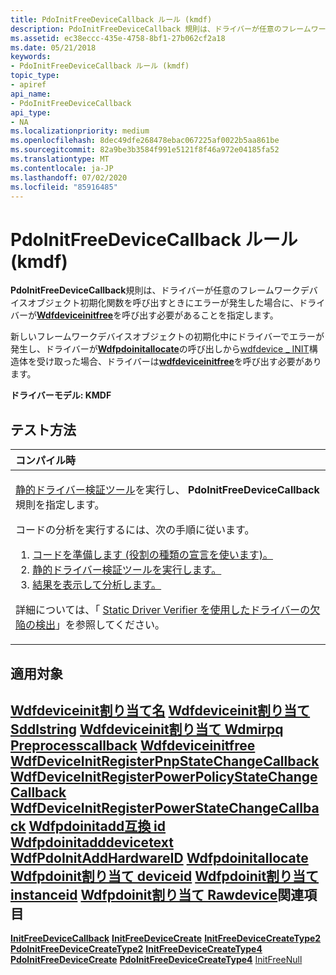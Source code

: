 ```yaml
---
title: PdoInitFreeDeviceCallback ルール (kmdf)
description: PdoInitFreeDeviceCallback 規則は、ドライバーが任意のフレームワークデバイスオブジェクト初期化関数を呼び出すときにエラーが発生した場合に、ドライバーが WdfDeviceInitFree を呼び出す必要があることを指定します。
ms.assetid: ec38eccc-435e-4758-8bf1-27b062cf2a18
ms.date: 05/21/2018
keywords:
- PdoInitFreeDeviceCallback ルール (kmdf)
topic_type:
- apiref
api_name:
- PdoInitFreeDeviceCallback
api_type:
- NA
ms.localizationpriority: medium
ms.openlocfilehash: 8dec49dfe268478ebac067225af0022b5aa861be
ms.sourcegitcommit: 82a9be3b3584f991e5121f8f46a972e04185fa52
ms.translationtype: MT
ms.contentlocale: ja-JP
ms.lasthandoff: 07/02/2020
ms.locfileid: "85916485"
---
```

# <a name="pdoinitfreedevicecallback-rule-kmdf"></a>PdoInitFreeDeviceCallback ルール (kmdf)


**PdoInitFreeDeviceCallback**規則は、ドライバーが任意のフレームワークデバイスオブジェクト初期化関数を呼び出すときにエラーが発生した場合に、ドライバーが[**Wdfdeviceinitfree**](https://docs.microsoft.com/windows-hardware/drivers/ddi/wdfdevice/nf-wdfdevice-wdfdeviceinitfree)を呼び出す必要があることを指定します。

新しいフレームワークデバイスオブジェクトの初期化中にドライバーでエラーが発生し、ドライバーが[**Wdfpdoinitallocate**](https://docs.microsoft.com/windows-hardware/drivers/ddi/wdfpdo/nf-wdfpdo-wdfpdoinitallocate)の呼び出しから[wdfdevice \_ INIT](https://docs.microsoft.com/windows-hardware/drivers/wdf/wdfdevice_init)構造体を受け取った場合、ドライバーは[**wdfdeviceinitfree**](https://docs.microsoft.com/windows-hardware/drivers/ddi/wdfdevice/nf-wdfdevice-wdfdeviceinitfree)を呼び出す必要があります。

**ドライバーモデル: KMDF**

<a name="how-to-test"></a>テスト方法
-----------

<table>
<colgroup>
<col width="100%" />
</colgroup>
<thead>
<tr class="header">
<th align="left">コンパイル時</th>
</tr>
</thead>
<tbody>
<tr class="odd">
<td align="left"><p><a href="https://docs.microsoft.com/windows-hardware/drivers/devtest/static-driver-verifier" data-raw-source="[Static Driver Verifier](https://docs.microsoft.com/windows-hardware/drivers/devtest/static-driver-verifier)">静的ドライバー検証ツール</a>を実行し、 <strong>PdoInitFreeDeviceCallback</strong>規則を指定します。</p>
コードの分析を実行するには、次の手順に従います。
<ol>
<li><a href="https://docs.microsoft.com/windows-hardware/drivers/devtest/using-static-driver-verifier-to-find-defects-in-drivers#preparing-your-source-code" data-raw-source="[Prepare your code (use role type declarations).](https://docs.microsoft.com/windows-hardware/drivers/devtest/using-static-driver-verifier-to-find-defects-in-drivers#preparing-your-source-code)">コードを準備します (役割の種類の宣言を使います)。</a></li>
<li><a href="https://docs.microsoft.com/windows-hardware/drivers/devtest/using-static-driver-verifier-to-find-defects-in-drivers#running-static-driver-verifier" data-raw-source="[Run Static Driver Verifier.](https://docs.microsoft.com/windows-hardware/drivers/devtest/using-static-driver-verifier-to-find-defects-in-drivers#running-static-driver-verifier)">静的ドライバー検証ツールを実行します。</a></li>
<li><a href="https://docs.microsoft.com/windows-hardware/drivers/devtest/using-static-driver-verifier-to-find-defects-in-drivers#viewing-and-analyzing-the-results" data-raw-source="[View and analyze the results.](https://docs.microsoft.com/windows-hardware/drivers/devtest/using-static-driver-verifier-to-find-defects-in-drivers#viewing-and-analyzing-the-results)">結果を表示して分析します。</a></li>
</ol>
<p>詳細については、「 <a href="https://docs.microsoft.com/windows-hardware/drivers/devtest/using-static-driver-verifier-to-find-defects-in-drivers" data-raw-source="[Using Static Driver Verifier to Find Defects in Drivers](https://docs.microsoft.com/windows-hardware/drivers/devtest/using-static-driver-verifier-to-find-defects-in-drivers)">Static Driver Verifier を使用したドライバーの欠陥の検出</a>」を参照してください。</p></td>
</tr>
</tbody>
</table>

<a name="applies-to"></a>適用対象
----------

[**Wdfdeviceinit割り当て名**](https://docs.microsoft.com/windows-hardware/drivers/ddi/wdfdevice/nf-wdfdevice-wdfdeviceinitassignname) 
[**Wdfdeviceinit割り当て Sddlstring**](https://docs.microsoft.com/windows-hardware/drivers/ddi/wdfdevice/nf-wdfdevice-wdfdeviceinitassignsddlstring) 
[**Wdfdeviceinit割り当て Wdmirpq Preprocesscallback**](https://docs.microsoft.com/windows-hardware/drivers/ddi/wdfdevice/nf-wdfdevice-wdfdeviceinitassignwdmirppreprocesscallback) 
[**Wdfdeviceinitfree**](https://docs.microsoft.com/windows-hardware/drivers/ddi/wdfdevice/nf-wdfdevice-wdfdeviceinitfree) 
[**WdfDeviceInitRegisterPnpStateChangeCallback**](https://docs.microsoft.com/windows-hardware/drivers/ddi/wdfdevice/nf-wdfdevice-wdfdeviceinitregisterpnpstatechangecallback) 
[**WdfDeviceInitRegisterPowerPolicyStateChangeCallback**](https://docs.microsoft.com/windows-hardware/drivers/ddi/wdfdevice/nf-wdfdevice-wdfdeviceinitregisterpowerpolicystatechangecallback) 
[**WdfDeviceInitRegisterPowerStateChangeCallback**](https://docs.microsoft.com/windows-hardware/drivers/ddi/wdfdevice/nf-wdfdevice-wdfdeviceinitregisterpowerstatechangecallback) 
[**Wdfpdoinitadd互換 id**](https://docs.microsoft.com/windows-hardware/drivers/ddi/wdfpdo/nf-wdfpdo-wdfpdoinitaddcompatibleid) 
[**Wdfpdoinitadddevicetext**](https://docs.microsoft.com/windows-hardware/drivers/ddi/wdfpdo/nf-wdfpdo-wdfpdoinitadddevicetext) 
[**WdfPdoInitAddHardwareID**](https://docs.microsoft.com/windows-hardware/drivers/ddi/wdfpdo/nf-wdfpdo-wdfpdoinitaddhardwareid) 
[**Wdfpdoinitallocate**](https://docs.microsoft.com/windows-hardware/drivers/ddi/wdfpdo/nf-wdfpdo-wdfpdoinitallocate) 
[**Wdfpdoinit割り当て deviceid**](https://docs.microsoft.com/windows-hardware/drivers/ddi/wdfpdo/nf-wdfpdo-wdfpdoinitassigndeviceid) 
[**Wdfpdoinit割り当て instanceid**](https://docs.microsoft.com/windows-hardware/drivers/ddi/wdfpdo/nf-wdfpdo-wdfpdoinitassigninstanceid) 
[**Wdfpdoinit割り当て Rawdevice**](https://docs.microsoft.com/windows-hardware/drivers/ddi/wdfpdo/nf-wdfpdo-wdfpdoinitassignrawdevice)関連項目
--------

[**InitFreeDeviceCallback**](kmdf-initfreedevicecallback.md) 
[**InitFreeDeviceCreate**](kmdf-initfreedevicecreate.md) 
[**InitFreeDeviceCreateType2**](kmdf-initfreedevicecreatetype2.md) 
[**PdoInitFreeDeviceCreateType2**](kmdf-pdoinitfreedevicecreatetype2.md) 
[**InitFreeDeviceCreateType4**](kmdf-initfreedevicecreatetype4.md) 
[**PdoInitFreeDeviceCreate**](kmdf-pdoinitfreedevicecreate.md) 
[**PdoInitFreeDeviceCreateType4**](kmdf-pdoinitfreedevicecreatetype4.md) 
[InitFreeNull](kmdf-initfreenull.md)
 

 





